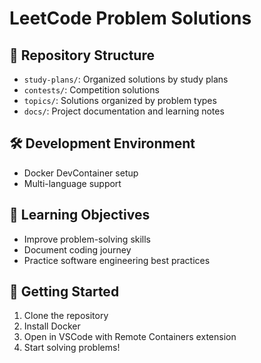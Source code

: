 # LeetCode Problem Solutions

## 📂 Repository Structure
- `study-plans/`: Organized solutions by study plans
- `contests/`: Competition solutions
- `topics/`: Solutions organized by problem types
- `docs/`: Project documentation and learning notes

## 🛠 Development Environment
- Docker DevContainer setup
- Multi-language support

## 🎯 Learning Objectives
- Improve problem-solving skills
- Document coding journey
- Practice software engineering best practices

## 🔧 Getting Started
1. Clone the repository
2. Install Docker
3. Open in VSCode with Remote Containers extension
4. Start solving problems!
